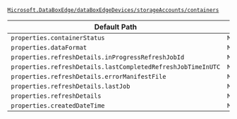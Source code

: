[`Microsoft.DataBoxEdge/dataBoxEdgeDevices/storageAccounts/containers`](https://docs.microsoft.com/en-us/azure/templates/microsoft.databoxedge/databoxedgedevices/storageaccounts/containers)

| Default Path | Alias |
|---|---|
| `properties.containerStatus` | `Microsoft.DataboxEdge/dataBoxEdgeDevices/storageAccounts/containers/containerStatus` |
| `properties.dataFormat` | `Microsoft.DataboxEdge/dataBoxEdgeDevices/storageAccounts/containers/dataFormat` |
| `properties.refreshDetails.inProgressRefreshJobId` | `Microsoft.DataboxEdge/dataBoxEdgeDevices/storageAccounts/containers/refreshDetails.inProgressRefreshJobId` |
| `properties.refreshDetails.lastCompletedRefreshJobTimeInUTC` | `Microsoft.DataboxEdge/dataBoxEdgeDevices/storageAccounts/containers/refreshDetails.lastCompletedRefreshJobTimeInUTC` |
| `properties.refreshDetails.errorManifestFile` | `Microsoft.DataboxEdge/dataBoxEdgeDevices/storageAccounts/containers/refreshDetails.errorManifestFile` |
| `properties.refreshDetails.lastJob` | `Microsoft.DataboxEdge/dataBoxEdgeDevices/storageAccounts/containers/refreshDetails.lastJob` |
| `properties.refreshDetails` | `Microsoft.DataboxEdge/dataBoxEdgeDevices/storageAccounts/containers/refreshDetails` |
| `properties.createdDateTime` | `Microsoft.DataboxEdge/dataBoxEdgeDevices/storageAccounts/containers/createdDateTime` |

